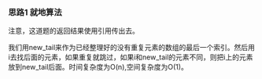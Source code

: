 ### 思路1 就地算法

注意，这道题的返回结果使用引用传出去。

我们用new_tail来作为已经整理好的没有重复元素的数组的最后一个索引。然后用i去找后面的元素，如果重复就跳过，如果i和new_tail的元素不同，则把i上的元素放到new_tail后面。时间复杂度为O(n),空间复杂度为O(1)。
